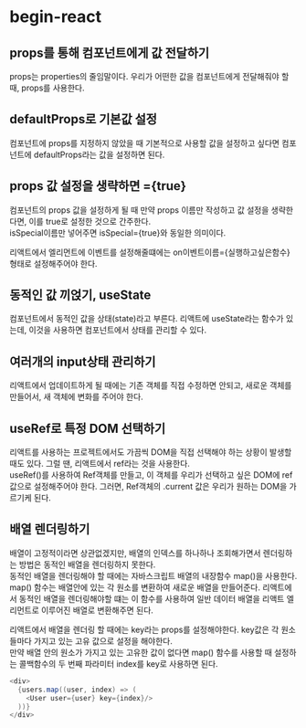 # begin-react
props를 통해 컴포넌트에게 값 전달하기
---
props는 properties의 줄임말이다. 우리가 어떤한 값을 컴포넌트에게 전달해줘야 할 때, props를 사용한다.

defaultProps로 기본값 설정
---
컴포넌트에 props를 지정하지 않았을 때 기본적으로 사용할 값을 설정하고 싶다면 컴포넌트에 defaultProps라는 값을 설정하면 된다.

props 값 설정을 생략하면 ={true}
---
컴포넌트의 props 값을 설정하게 될 때 만약 props 이름만 작성하고 값 설정을 생략한다면, 이를 true로 설정한 것으로 간주한다.  
isSpecial이름만 넣어주면 isSpecial={true}와 동일한 의미이다.

리액트에서 엘리먼트에 이벤트를 설정해줄떄에는 on이벤트이름={실행하고싶은함수} 형태로 설정해주어야 한다.

동적인 값 끼얹기, useState
---
컴포넌트에서 동적인 값을 상태(state)라고 부른다. 리액트에 useState라는 함수가 있는데, 이것을 사용하면 컴포넌트에서 상태를 관리할 수 있다.

여러개의 input상태 관리하기
---
리액트에서 업데이트하게 될 때에는 기존 객체를 직접 수정하면 안되고, 새로운 객체를 만들어서, 새 객체에 변화를 주어야 한다.

useRef로 특정 DOM 선택하기
---
리액트를 사용하는 프로젝트에서도 가끔씩 DOM을 직접 선택해야 하는 상황이 발생할 때도 있다. 그럴 땐, 리액트에서 ref라는 것을 사용한다.  
useRef()를 사용하여 Ref객체를 만들고, 이 객체를 우리가 선택하고 싶은 DOM에 ref값으로 설정해주어야 한다. 그러면, Ref객체의 .current 값은 우리가 원하는 DOM을 가르기케 된다.

배열 렌더링하기
---
배열이 고정적이라면 상관없겠지만, 배열의 인덱스를 하나하나 조회해가면서 렌더링하는 방법은 동적인 배열을 렌더링하지 못한다.  
동적인 배열을 렌더링해야 할 때에는 자바스크립트 배열의 내장함수 map()을 사용한다.  
map() 함수는 배열안에 있는 각 원소를 변환하여 새로운 배열을 만들어준다. 리액트에서 동적인 배열을 렌더링해야할 떄는 이 함수를 사용하여 일반 데이터 배열을 리액트 엘리먼트로 이루어진 배열로 변환해주면 된다.

리액트에서 배열을 렌더링 할 때에는 key라는 props를 설정해야한다. key값은 각 원소들마다 가지고 있는 고유 값으로 설정을 해야한다.  
만약 배열 안의 원소가 가지고 있는 고유한 값이 없다면 map() 함수를 사용할 때 설정하는 콜백함수의 두 번째 파라미터 index를 key로 사용하면 된다.

```java
<div>
  {users.map((user, index) => (
    <User user={user} key={index}/>
  ))}
</div>
```
